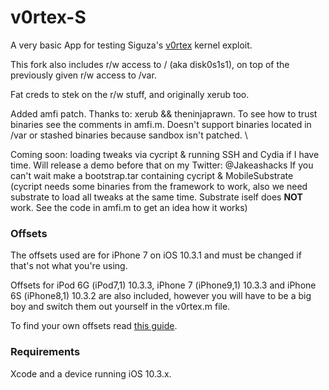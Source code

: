 # v0rtex-S

A very basic App for testing Siguza's [v0rtex](https://github.com/Siguza/v0rtex) kernel exploit.

This fork also includes r/w access to / (aka disk0s1s1), on top of the previously given r/w access to /var.

Fat creds to stek on the r/w stuff, and originally xerub too. 

Added amfi patch. Thanks to: xerub && theninjaprawn. To see how to trust binaries see the comments in amfi.m. Doesn't support binaries located in /var or stashed binaries because sandbox isn't patched. \

Coming soon: loading tweaks via cycript & running SSH and Cydia if I have time. Will release a demo before that on my Twitter: @Jakeashacks
If you can't wait make a bootstrap.tar containing cycript & MobileSubstrate (cycript needs some binaries from the framework to work, also we need substrate to load all tweaks at the same time. Substrate iself does **NOT** work. See the code in amfi.m to get an idea how it works)

### Offsets

The offsets used are for iPhone 7 on iOS 10.3.1 and must be changed if that's not what you're using.

Offsets for iPod 6G (iPod7,1) 10.3.3, iPhone 7 (iPhone9,1) 10.3.3 and iPhone 6S (iPhone8,1) 10.3.2 are also included, however you will have to be a big boy and switch them out yourself in the v0rtex.m file.

To find your own offsets read [this guide](https://gist.github.com/uroboro/5b2b2b2aa1793132c4e91826ce844957).


### Requirements

Xcode and a device running iOS 10.3.x.
